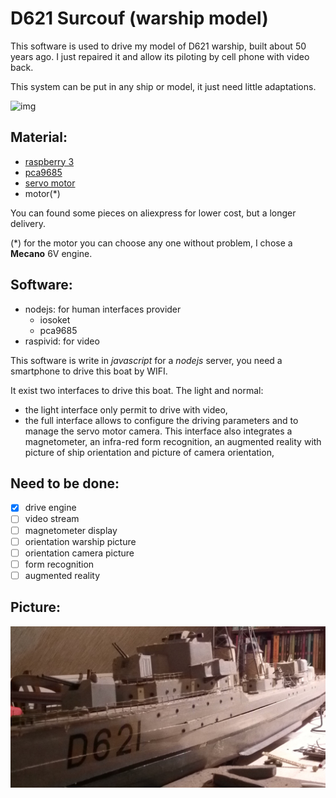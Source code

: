 # D621 Surcouf (warship model)

This software is used to drive my model of D621 warship, built about 50 years ago. I just repaired it and allow its piloting by cell phone with video back.

This system can be put in any ship or model, it just need little adaptations.

![img](http://i86.servimg.com/u/f86/19/18/46/21/profil11.jpg)


## Material:
- [raspberry 3](https://www.amazon.co.uk/s/?ie=UTF8&keywords=raspberry+3&tag=mh0a9-21&index=aps&hvadid=8861242104&hvqmt=e&hvbmt=be&hvdev=c&ref=pd_sl_71j3ripqnu_e)
- [pca9685](https://www.amazon.co.uk/s/?ie=UTF8&keywords=pca9685&tag=mh0a9-21&index=aps&hvadid=79852064549173&hvqmt=e&hvbmt=be&hvdev=c&ref=pd_sl_17uxm2zcif_e)
- [servo motor](https://www.amazon.fr/s/ref=nb_sb_noss_2?__mk_fr_FR=%C3%85M%C3%85%C5%BD%C3%95%C3%91&url=search-alias%3Daps&field-keywords=servo+motor)
- motor(\*)

You can found some pieces on aliexpress for lower cost, but a longer delivery.

(\*) for the motor you can choose any one without problem, I chose a **Mecano** 6V engine.

## Software:
- nodejs: for human interfaces provider
	- iosoket
	- pca9685
- raspivid: for video 


This software is write in *javascript* for a *nodejs* server, you need a smartphone to drive this boat by WIFI.

It exist two interfaces to drive this boat. The light and normal:
- the light interface only permit to drive with video,
- the full interface allows to configure the driving parameters and to manage the servo motor camera. This interface also integrates a magnetometer, an infra-red form recognition, an augmented reality with picture of ship orientation and picture of camera orientation,

## Need to be done:
- [x] drive engine
- [ ] video stream
- [ ] magnetometer display
- [ ] orientation warship picture
- [ ] orientation camera picture
- [ ] form recognition
- [ ] augmented reality

## Picture:

![img](res/img1_1.jpg)


